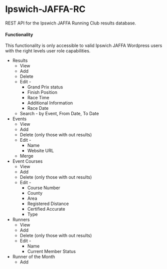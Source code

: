 # Ipswich-JAFFA-RC

REST API for the Ipswich JAFFA Running Club results database.

 #### Functionality
This functionality is only accessible to valid Ipswich JAFFA Wordpress users with the right levels user role capabilities.

  * Results
    * View
    * Add
    * Delete
	* Edit -
	  * Grand Prix status
	  * Finish Position
	  * Race Time
	  * Additional Information
	  * Race Date
	* Search - by Event, From Date, To Date
  * Events
    * View
    * Add
    * Delete (only those with out results)
	* Edit -
	  * Name
	  * Website URL	  
	* Merge
  * Event Courses
    * View
    * Add
    * Delete (only those with out results)
	* Edit -
	  * Course Number
	  * County
      * Area
      * Registered Distance	  
	  * Certified Accurate
	  * Type
  * Runners
    * View
    * Add
    * Delete (only those with out results)
	* Edit -
	  * Name
	  * Current Member Status  	
  * Runner of the Month   
    * Add
 
